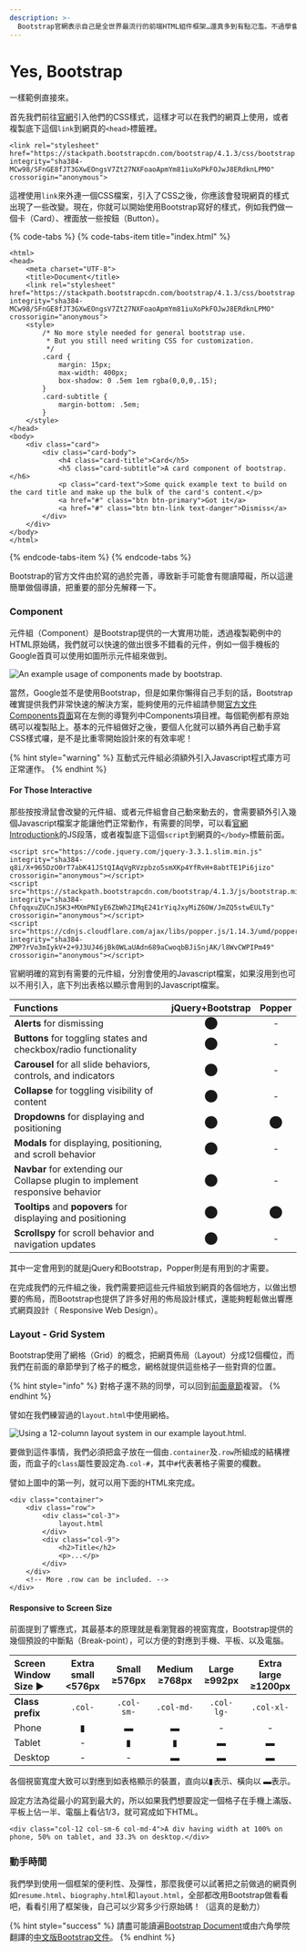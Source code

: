 ```yaml
---
description: >-
  Bootstrap官網表示自己是全世界最流行的前端HTML組件框架…還真多到有點氾濫。不過學會使用的話，我們就可以快速的套用B君寫好的組件，來快速完成網頁上的各種元素。
---
```


# Yes, Bootstrap

一樣範例直接來。

首先我們前往[官網](https://getbootstrap.com/docs/4.1/getting-started/introduction/)引入他們的CSS樣式，這樣才可以在我們的網頁上使用，或者複製底下這個`link`到網頁的`<head>`標籤裡。

```markup
<link rel="stylesheet" href="https://stackpath.bootstrapcdn.com/bootstrap/4.1.3/css/bootstrap.min.css" integrity="sha384-MCw98/SFnGE8fJT3GXwEOngsV7Zt27NXFoaoApmYm81iuXoPkFOJwJ8ERdknLPMO" crossorigin="anonymous">
```

這裡使用`link`來外連一個CSS檔案，引入了CSS之後，你應該會發現網頁的樣式出現了一些改變。現在，你就可以開始使用Bootstrap寫好的樣式，例如我們做一個卡（Card）、裡面放一些按鈕（Button）。

{% code-tabs %}
{% code-tabs-item title="index.html" %}
```markup
<html>
<head>
	<meta charset="UTF-8">
	<title>Document</title>
	<link rel="stylesheet" href="https://stackpath.bootstrapcdn.com/bootstrap/4.1.3/css/bootstrap.min.css" integrity="sha384-MCw98/SFnGE8fJT3GXwEOngsV7Zt27NXFoaoApmYm81iuXoPkFOJwJ8ERdknLPMO" crossorigin="anonymous">
	<style>
		/* No more style needed for general bootstrap use.
		 * But you still need writing CSS for customization.
		 */
		.card {
			margin: 15px;
			max-width: 400px;
			box-shadow: 0 .5em 1em rgba(0,0,0,.15);
		}
		.card-subtitle {
			margin-bottom: .5em;
		}
	</style>
</head>
<body>
	<div class="card">
		<div class="card-body">
			<h4 class="card-title">Card</h5>
			<h5 class="card-subtitle">A card component of bootstrap.</h6>
			<p class="card-text">Some quick example text to build on the card title and make up the bulk of the card's content.</p>
			<a href="#" class="btn btn-primary">Got it</a>
			<a href="#" class="btn btn-link text-danger">Dismiss</a>
		</div>
	</div>
</body>
</html>
```
{% endcode-tabs-item %}
{% endcode-tabs %}

Bootstrap的官方文件由於寫的過於完善，導致新手可能會有閱讀障礙，所以這邊簡單做個導讀，把重要的部分先解釋一下。

### Component

元件組（Component）是Bootstrap提供的一大實用功能，透過複製範例中的HTML原始碼，我們就可以快速的做出很多不錯看的元件，例如一個手機板的Google首頁可以使用如圖所示元件組來做到。

![An example usage of components made by bootstrap.](../.gitbook/assets/iphone-google-home.png)

當然，Google並不是使用Bootstrap，但是如果你懶得自己手刻的話，Bootstrap確實提供我們非常快速的解決方案，能夠使用的元件組請參閱[官方文件Components頁面](https://getbootstrap.com/docs/4.1/components/alerts/)寫在左側的導覽列中Components項目裡。每個範例都有原始碼可以複製貼上。基本的元件組做好之後，要個人化就可以額外再自己動手寫CSS樣式囉，是不是比重零開始設計來的有效率呢！

{% hint style="warning" %}
互動式元件組必須額外引入Javascript程式庫方可正常運作。
{% endhint %}

#### For Those Interactive

那些按按滑鼠會改變的元件組、或者元件組會自己動來動去的，會需要額外引入幾個Javascript檔案才能讓他們正常動作，有需要的同學，可以看[官網Introductionk](https://getbootstrap.com/docs/4.1/getting-started/introduction/#js)的JS段落，或者複製底下這個`script`到網頁的`</body>`標籤前面。

```markup
<script src="https://code.jquery.com/jquery-3.3.1.slim.min.js" integrity="sha384-q8i/X+965DzO0rT7abK41JStQIAqVgRVzpbzo5smXKp4YfRvH+8abtTE1Pi6jizo" crossorigin="anonymous"></script>
<script src="https://stackpath.bootstrapcdn.com/bootstrap/4.1.3/js/bootstrap.min.js" integrity="sha384-ChfqqxuZUCnJSK3+MXmPNIyE6ZbWh2IMqE241rYiqJxyMiZ6OW/JmZQ5stwEULTy" crossorigin="anonymous"></script>
<script src="https://cdnjs.cloudflare.com/ajax/libs/popper.js/1.14.3/umd/popper.min.js" integrity="sha384-ZMP7rVo3mIykV+2+9J3UJ46jBk0WLaUAdn689aCwoqbBJiSnjAK/l8WvCWPIPm49" crossorigin="anonymous"></script>
```

官網明確的寫到有需要的元件組，分別會使用的Javascript檔案，如果沒用到也可以不用引入，底下列出表格以顯示會用到的Javascript檔案。

| Functions | jQuery+Bootstrap | Popper |
| :--- | :---: | :---: |
| **Alerts** for dismissing | ⬤ | - |
| **Buttons** for toggling states and checkbox/radio functionality |  ⬤  | - |
| **Carousel** for all slide behaviors, controls, and indicators | ⬤ | - |
| **Collapse** for toggling visibility of content | ⬤ | - |
| **Dropdowns** for displaying and positioning | ⬤ | ⬤ |
| **Modals** for displaying, positioning, and scroll behavior | ⬤ | - |
| **Navbar** for extending our Collapse plugin to implement responsive behavior | ⬤ |  - |
| **Tooltips** and **popovers** for displaying and positioning | ⬤ |  ⬤ |
| **Scrollspy** for scroll behavior and navigation updates | ⬤ | - |

其中一定會用到的就是jQuery和Bootstrap，Popper則是有用到的才需要。

在完成我們的元件組之後，我們需要把這些元件組放到網頁的各個地方，以做出想要的佈局，而Bootstrap也提供了許多好用的佈局設計樣式，還能夠輕鬆做出響應式網頁設計（ Responsive Web Design）。

### Layout - Grid System

Bootstrap使用了網格（Grid）的概念，把網頁佈局（Layout）分成12個欄位，而我們在前面的章節學到了格子的概念，網格就提供這些格子一些對齊的位置。

{% hint style="info" %}
對格子還不熟的同學，可以回到[前面章節](what-is-html.md#layout-of-a-webpage)複習。
{% endhint %}

譬如在我們練習過的`layout.html`中使用網格。

![Using a 12-column layout system in our example layout.html.](../.gitbook/assets/layout-with-grid.png)

要做到這件事情，我們必須把盒子放在一個由`.container`及`.row`所組成的結構裡面，而盒子的`class`屬性要設定為`.col-#`，其中`#`代表著格子需要的欄數。

譬如上圖中的第一列，就可以用下面的HTML來完成。

```markup
<div class="container">
	<div class="row">
		<div class="col-3">
			layout.html
		</div>
		<div class="col-9">
			<h2>Title</h2>
			<p>...</p>
		</div>
	</div>
	<!-- More .row can be included. -->
</div>
```

#### Responsive to Screen Size

前面提到了響應式，其最基本的原理就是看瀏覽器的視窗寬度，Bootstrap提供的幾個預設的中斷點（Break-point），可以方便的對應到手機、平板、以及電腦。

| Screen Window Size ▶ | Extra small &lt;576px | Small ≥576px | Medium ≥768px | Large ≥992px | Extra large ≥1200px |
| :--- | :---: | :---: | :---: | :---: | :---: |
| **Class prefix** | `.col-` | `.col-sm-` | `.col-md-` | `.col-lg-` | `.col-xl-` |
| Phone | ▮ |  ▬ |  ▬ | - | - |
| Tablet | - |  ▮ | ▮ | ▬ | ▬ |
| Desktop | - |  - | ▬ | ▬ | ▬ |

各個視窗寬度大致可以對應到如表格顯示的裝置，直向以▮表示、橫向以 ▬表示。

設定方法為從最小的寫到最大的，所以如果我們想要設定一個格子在手機上滿版、平板上佔一半、電腦上看佔1/3，就可寫成如下HTML。

```markup
<div class="col-12 col-sm-6 col-md-4">A div having width at 100% on phone, 50% on tablet, and 33.3% on desktop.</div>
```

### 動手時間

我們學到使用一個框架的便利性、及彈性，那麼我便可以試著把之前做過的網頁例如`resume.html`、`biography.html`和`layout.html`，全部都改用Bootstrap做看看吧，看看引用了框架後，自己可以少寫多少行原始碼！（這真的是動力）

{% hint style="success" %}
請盡可能讀遍[Bootstrap Document](https://getbootstrap.com/docs/4.1/getting-started/introduction/)或由六角學院翻譯的[中文版Bootstrap文件](https://bootstrap.hexschool.com/docs/4.0/getting-started/introduction/)。
{% endhint %}



